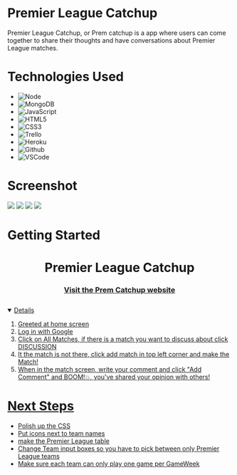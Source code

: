 # Premier League Catchup
Premier League Catchup, or Prem catchup is a app where users can come together to share their thoughts and have conversations about Premier League matches.

# Technologies Used

- ![Node](https://img.shields.io/badge/-Node.js-05122A?style=flat&logo=node.js)
- ![MongoDB](https://img.shields.io/badge/-MongoDB-05122A?style=flat&logo=mongodb)
- ![JavaScript](https://img.shields.io/badge/-JavaScript-05122A?style=flat&logo=javascript)
- ![HTML5](https://img.shields.io/badge/-HTML5-05122A?style=flat&logo=html5)
- ![CSS3](https://img.shields.io/badge/-CSS-05122A?style=flat&logo=css3)
- ![Trello](https://img.shields.io/badge/-Trello-05122A?style=flat&logo=trello)
- ![Heroku](https://img.shields.io/badge/-Heroku-05122A?style=flat&logo=heroku)
- ![Github](https://img.shields.io/badge/-GitHub-05122A?style=flat&logo=github)
- ![VSCode](https://img.shields.io/badge/-VS_Code-05122A?style=flat&logo=visualstudio)



# Screenshot

<img src="https://i.imgur.com/VLQBc8P.png">
<img src="https://i.imgur.com/W238Ary.png">
<img src="https://i.imgur.com/2DCnNXl.png">
<img src="https://i.imgur.com/w91zZhE.png">

# Getting Started
<div align="center">
   <h1> Premier League Catchup </h1>
   <h3><a href=https://prem-catchup-ah.herokuapp.com> Visit the Prem Catchup website<h3>                             
</div>
<details open>
<ol>
<li>Greeted at home screen</li>
<li>Log in with Google</li>
<li>Click on All Matches, if there is a match you want to discuss about click DISCUSSION</li>
<li>It the match is not there, click add match in top left corner and make the Match!</li>
<li>When in the match screen, write your comment and click "Add Comment" and BOOM!💥, you've shared your opinion with others!</li>
</ol>
</details>

# Next Steps

- Polish up the CSS
- Put icons next to team names
- make the Premier League table
- Change Team input boxes so you have to pick between only Premier League teams
- Make sure each team can only play one game per GameWeek
